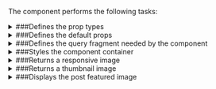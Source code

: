 The component performs the following tasks:

<details>
	<summary>###Defines the prop types

</summary>
</details>

<details>
	<summary>###Defines the default props

</summary>
</details>

<details>
	<summary>###Defines the query fragment needed by the component

</summary>
</details>

<details>
	<summary>###Styles the component container

</summary>
</details>

<details>
	<summary>###Returns a responsive image

</summary>
</details>

<details>
	<summary>###Returns a thumbnail image

</summary>
</details>

<details>
	<summary>###Displays the post featured image

</summary>
</details>


